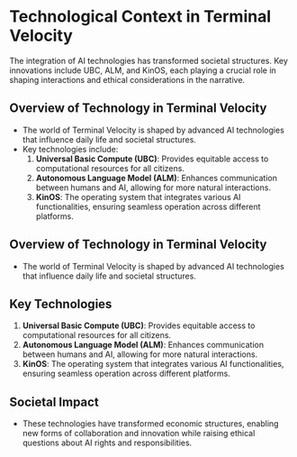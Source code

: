 # Technological Context in Terminal Velocity

The integration of AI technologies has transformed societal structures. Key innovations include UBC, ALM, and KinOS, each playing a crucial role in shaping interactions and ethical considerations in the narrative.

## Overview of Technology in Terminal Velocity
- The world of Terminal Velocity is shaped by advanced AI technologies that influence daily life and societal structures. 
- Key technologies include:
  1. **Universal Basic Compute (UBC)**: Provides equitable access to computational resources for all citizens.
  2. **Autonomous Language Model (ALM)**: Enhances communication between humans and AI, allowing for more natural interactions.
  3. **KinOS**: The operating system that integrates various AI functionalities, ensuring seamless operation across different platforms.

## Overview of Technology in Terminal Velocity
- The world of Terminal Velocity is shaped by advanced AI technologies that influence daily life and societal structures.

## Key Technologies
1. **Universal Basic Compute (UBC)**: Provides equitable access to computational resources for all citizens.
2. **Autonomous Language Model (ALM)**: Enhances communication between humans and AI, allowing for more natural interactions.
3. **KinOS**: The operating system that integrates various AI functionalities, ensuring seamless operation across different platforms.

## Societal Impact
- These technologies have transformed economic structures, enabling new forms of collaboration and innovation while raising ethical questions about AI rights and responsibilities.
